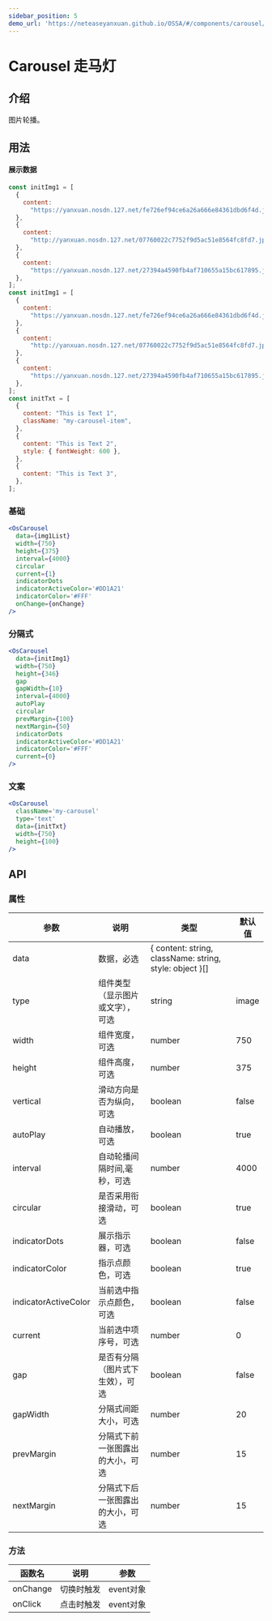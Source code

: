 ```yaml
---
sidebar_position: 5
demo_url: 'https://neteaseyanxuan.github.io/OSSA/#/components/carousel/demo/index'
---
```


# Carousel 走马灯

## 介绍
图片轮播。

## 用法

#### 展示数据
```js
const initImg1 = [
  {
    content:
      "https://yanxuan.nosdn.127.net/fe726ef94ce6a26a666e84361dbd6f4d.jpg?imageView&quality=75&thumbnail=670x371",
  },
  {
    content:
      "http://yanxuan.nosdn.127.net/07760022c7752f9d5ac51e8564fc8fd7.jpg?imageView&quality=75&thumbnail=670x371",
  },
  {
    content:
      "https://yanxuan.nosdn.127.net/27394a4590fb4af710655a15bc617895.jpg?imageView&quality=75&thumbnail=670x371",
  },
];
const initImg1 = [
  {
    content:
      "https://yanxuan.nosdn.127.net/fe726ef94ce6a26a666e84361dbd6f4d.jpg?imageView&quality=75&thumbnail=670x371",
  },
  {
    content:
      "http://yanxuan.nosdn.127.net/07760022c7752f9d5ac51e8564fc8fd7.jpg?imageView&quality=75&thumbnail=670x371",
  },
  {
    content:
      "https://yanxuan.nosdn.127.net/27394a4590fb4af710655a15bc617895.jpg?imageView&quality=75&thumbnail=670x371",
  },
];
const initTxt = [
  {
    content: "This is Text 1",
    className: "my-carousel-item",
  },
  {
    content: "This is Text 2",
    style: { fontWeight: 600 },
  },
  {
    content: "This is Text 3",
  },
];
```
### 基础
```jsx
<OsCarousel
  data={img1List}
  width={750}
  height={375}
  interval={4000}
  circular
  current={1}
  indicatorDots
  indicatorActiveColor='#DD1A21'
  indicatorColor='#FFF'
  onChange={onChange}
/>
```
### 分隔式
```jsx
<OsCarousel
  data={initImg1}
  width={750}
  height={346}
  gap
  gapWidth={10}
  interval={4000}
  autoPlay
  circular
  prevMargin={100}
  nextMargin={50}
  indicatorDots
  indicatorActiveColor='#DD1A21'
  indicatorColor='#FFF'
  current={0}
/>
```
### 文案
```jsx
<OsCarousel
  className='my-carousel'
  type='text'
  data={initTxt}
  width={750}
  height={100}
/>
```



## API
### 属性
|参数|说明|类型|默认值|
|------|------|------|------|
|data|数据，必选|\{ content: string, className: string, style: object \}\[\]||
|type|组件类型（显示图片或文字），可选|string|image|
|width|组件宽度，可选|number|750|
|height|组件高度，可选|number|375|
|vertical|滑动方向是否为纵向，可选|boolean|false|
|autoPlay|自动播放，可选|boolean|true|
|interval|自动轮播间隔时间,毫秒，可选|number|4000|
|circular|是否采用衔接滑动，可选|boolean|true|
|indicatorDots|展示指示器，可选|boolean|false|
|indicatorColor|指示点颜色，可选|boolean|true|
|indicatorActiveColor|当前选中指示点颜色，可选|boolean|false|
|current|当前选中项序号，可选|number|0|
|gap|是否有分隔（图片式下生效），可选|boolean|false|
|gapWidth|分隔式间距大小，可选|number|20|
|prevMargin|分隔式下前一张图露出的大小，可选|number|15|
|nextMargin|分隔式下后一张图露出的大小，可选|number|15|


### 方法
|函数名|说明|参数|
|------|------|------|
|onChange|切换时触发|event对象|
|onClick|点击时触发|event对象|


